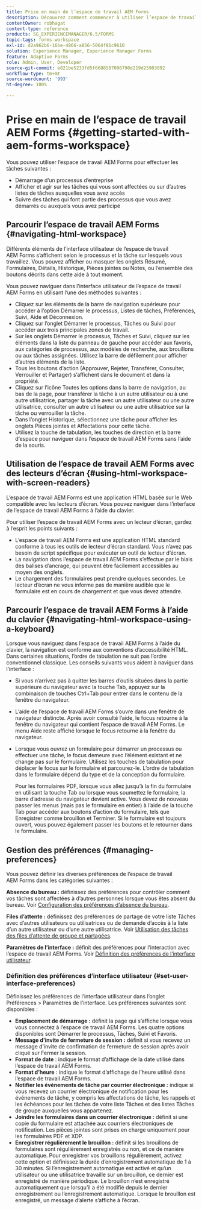 ```yaml
---
title: Prise en main de l’espace de travail AEM Forms
description: Découvrez comment commencer à utiliser l’espace de travail AEM Forms LiveCycle pour gérer vos processus d’automatisation d’entreprise.
contentOwner: robhagat
content-type: reference
products: SG_EXPERIENCEMANAGER/6.5/FORMS
topic-tags: forms-workspace
exl-id: d2a962b6-16be-4866-a856-5064f81c9610
solution: Experience Manager, Experience Manager Forms
feature: Adaptive Forms
role: Admin, User, Developer
source-git-commit: e821be5233fd5f6688507096790d219d25903892
workflow-type: tm+mt
source-wordcount: '993'
ht-degree: 100%

---
```


# Prise en main de l’espace de travail AEM Forms {#getting-started-with-aem-forms-workspace}

Vous pouvez utiliser l’espace de travail AEM Forms pour effectuer les tâches suivantes :

* Démarrage d’un processus d’entreprise
* Afficher et agir sur les tâches qui vous sont affectées ou sur d’autres listes de tâches auxquelles vous avez accès
* Suivre des tâches qui font partie des processus que vous avez démarrés ou auxquels vous avez participé

## Parcourir l’espace de travail AEM Forms {#navigating-html-workspace}

Différents éléments de l’interface utilisateur de l’espace de travail AEM Forms s’affichent selon le processus et la tâche sur lesquels vous travaillez. Vous pouvez afficher ou masquer les onglets Résumé, Formulaires, Détails, Historique, Pièces jointes ou Notes, ou l’ensemble des boutons décrits dans cette aide à tout moment.

Vous pouvez naviguer dans l’interface utilisateur de l’espace de travail AEM Forms en utilisant l’une des méthodes suivantes :

* Cliquez sur les éléments de la barre de navigation supérieure pour accéder à l’option Démarrer le processus, Listes de tâches, Préférences, Suivi, Aide et Déconnexion.
* Cliquez sur l’onglet Démarrer le processus, Tâches ou Suivi pour accéder aux trois principales zones de travail.
* Sur les onglets Démarrer le processus, Tâches et Suivi, cliquez sur les éléments dans la liste du panneau de gauche pour accéder aux favoris, aux catégories de processus, aux modèles de recherche, aux brouillons ou aux tâches assignées. Utilisez la barre de défilement pour afficher d’autres éléments de la liste.
* Tous les boutons d’action (Approuver, Rejeter, Transférer, Consulter, Verrouiller et Partager) s’affichent dans le document et dans la propriété.
* Cliquez sur l’icône Toutes les options dans la barre de navigation, au bas de la page, pour transférer la tâche à un autre utilisateur ou à une autre utilisatrice, partager la tâche avec un autre utilisateur ou une autre utilisatrice, consulter un autre utilisateur ou une autre utilisatrice sur la tâche ou verrouiller la tâche.
* Dans l’onglet Historique, sélectionnez une tâche pour afficher les onglets Pièces jointes et Affectations pour cette tâche.
* Utilisez la touche de tabulation, les touches de direction et la barre d’espace pour naviguer dans l’espace de travail AEM Forms sans l’aide de la souris.

## Utilisation de l’espace de travail AEM Forms avec des lecteurs d’écran {#using-html-workspace-with-screen-readers}

L’espace de travail AEM Forms est une application HTML basée sur le Web compatible avec les lecteurs d’écran. Vous pouvez naviguer dans l’interface de l’espace de travail AEM Forms à l’aide du clavier.

Pour utiliser l’espace de travail AEM Forms avec un lecteur d’écran, gardez à l’esprit les points suivants :

* L’espace de travail AEM Forms est une application HTML standard conforme à tous les outils de lecteur d’écran standard. Vous n’avez pas besoin de script spécifique pour exécuter un outil de lecteur d’écran.
* La navigation dans l’espace de travail AEM Forms s’effectue par le biais des balises d’ancrage, qui peuvent être facilement accessibles au moyen des onglets.
* Le chargement des formulaires peut prendre quelques secondes. Le lecteur d’écran ne vous informe pas de manière audible que le formulaire est en cours de chargement et que vous devez attendre.

## Parcourir l’espace de travail AEM Forms à l’aide du clavier {#navigating-html-workspace-using-a-keyboard}

Lorsque vous naviguez dans l’espace de travail AEM Forms à l’aide du clavier, la navigation est conforme aux conventions d’accessibilité HTML. Dans certaines situations, l’ordre de tabulation ne suit pas l’ordre conventionnel classique. Les conseils suivants vous aident à naviguer dans l’interface :

* Si vous n’arrivez pas à quitter les barres d’outils situées dans la partie supérieure du navigateur avec la touche Tab, appuyez sur la combinaison de touches Ctrl+Tab pour entrer dans le contenu de la fenêtre du navigateur.
* L’aide de l’espace de travail AEM Forms s’ouvre dans une fenêtre de navigateur distincte. Après avoir consulté l’aide, le focus retourne à la fenêtre du navigateur qui contient l’espace de travail AEM Forms. Le menu Aide reste affiché lorsque le focus retourne à la fenêtre du navigateur.
* Lorsque vous ouvrez un formulaire pour démarrer un processus ou effectuer une tâche, le focus demeure avec l’élément existant et ne change pas sur le formulaire. Utilisez les touches de tabulation pour déplacer le focus sur le formulaire et parcourez-le. L’ordre de tabulation dans le formulaire dépend du type et de la conception du formulaire.

  Pour les formulaires PDF, lorsque vous allez jusqu’à la fin du formulaire en utilisant la touche Tab ou lorsque vous soumettez le formulaire, la barre d’adresse du navigateur devient active. Vous devez de nouveau passer les menus (mais pas le formulaire en entier) à l’aide de la touche Tab pour accéder aux boutons d’action du formulaire, tels que Enregistrer comme brouillon et Terminer. Si le formulaire est toujours ouvert, vous pouvez également passer les boutons et le retourner dans le formulaire.

## Gestion des préférences {#managing-preferences}

Vous pouvez définir les diverses préférences de l’espace de travail AEM Forms dans les catégories suivantes :

**Absence du bureau :** définissez des préférences pour contrôler comment vos tâches sont affectées à d’autres personnes lorsque vous êtes absent du bureau. Voir [Configuration des préférences d’absence du bureau](todo-lists.md#setting-out-of-office-preferences).

**Files d’attente :** définissez des préférences de partage de votre liste Tâches avec d’autres utilisateurs ou utilisatrices ou de demande d’accès à la liste d’un autre utilisateur ou d’une autre utilisatrice. Voir [Utilisation des tâches des files d’attente de groupe et partagées](todo-lists.md#working-with-tasks-from-group-and-shared-queues).

**Paramètres de l’interface :** définit des préférences pour l’interaction avec l’espace de travail AEM Forms. Voir [Définition des préférences de l’interface utilisateur](#set-user-interface-preferences).

### Définition des préférences d’interface utilisateur {#set-user-interface-preferences}

Définissez les préférences de l’interface utilisateur dans l’onglet Préférences > Paramètres de l’interface. Les préférences suivantes sont disponibles :

* **Emplacement de démarrage :** définit la page qui s’affiche lorsque vous vous connectez à l’espace de travail AEM Forms. Les quatre options disponibles sont Démarrer le processus, Tâches, Suivi et Favoris.
* **Message d’invite de fermeture de session :** définit si vous recevez un message d’invite de confirmation de fermeture de session après avoir cliqué sur Fermer la session.
* **Format de date** : indique le format d’affichage de la date utilisé dans l’espace de travail AEM Forms.
* **Format d’heure** : indique le format d’affichage de l’heure utilisé dans l’espace de travail AEM Forms.
* **Notifier les événements de tâche par courrier électronique :** indique si vous recevez un courrier électronique de notification pour les événements de tâche, y compris les affectations de tâche, les rappels et les échéances pour les tâches de votre liste Tâches et des listes Tâches de groupe auxquelles vous appartenez.
* **Joindre les formulaires dans un courrier électronique :** définit si une copie du formulaire est attachée aux courriers électroniques de notification. Les pièces jointes sont prises en charge uniquement pour les formulaires PDF et XDP.
* **Enregistrer régulièrement le brouillon :** définit si les brouillons de formulaires sont régulièrement enregistrés ou non, et ce de manière automatique. Pour enregistrer vos brouillons régulièrement, activez cette option et définissez la durée d’enregistrement automatique de 1 à 30 minutes. Si l’enregistrement automatique est activé et qu’un utilisateur ou une utilisatrice travaille sur un brouillon, ce dernier est enregistré de manière périodique. Le brouillon n’est enregistré automatiquement que lorsqu’il a été modifié depuis le dernier enregistrement ou l’enregistrement automatique. Lorsque le brouillon est enregistré, un message d’alerte s’affiche à l’écran.
